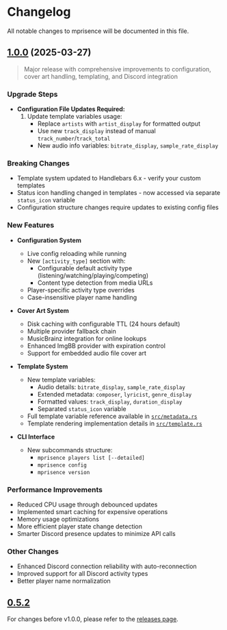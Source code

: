 # Changelog

All notable changes to mprisence will be documented in this file.

## [1.0.0](https://github.com/lazykern/mprisence/compare/v0.5.2...v1.0.0) (2025-03-27)

> Major release with comprehensive improvements to configuration, cover art handling, templating, and Discord integration

### Upgrade Steps
* **Configuration File Updates Required:**
  1. Update template variables usage:
     - Replace `artists` with `artist_display` for formatted output
     - Use new `track_display` instead of manual `track_number`/`track_total`
     - New audio info variables: `bitrate_display`, `sample_rate_display`

### Breaking Changes
* Template system updated to Handlebars 6.x - verify your custom templates
* Status icon handling changed in templates - now accessed via separate `status_icon` variable
* Configuration structure changes require updates to existing config files

### New Features
* **Configuration System**
  - Live config reloading while running
  - New `[activity_type]` section with:
    - Configurable default activity type (listening/watching/playing/competing)
    - Content type detection from media URLs
  - Player-specific activity type overrides
  - Case-insensitive player name handling

* **Cover Art System**
  - Disk caching with configurable TTL (24 hours default)
  - Multiple provider fallback chain
  - MusicBrainz integration for online lookups
  - Enhanced ImgBB provider with expiration control
  - Support for embedded audio file cover art

* **Template System**
  - New template variables:
    - Audio details: `bitrate_display`, `sample_rate_display`
    - Extended metadata: `composer`, `lyricist`, `genre_display`
    - Formatted values: `track_display`, `duration_display`
    - Separated `status_icon` variable
  - Full template variable reference available in [`src/metadata.rs`](./src/metadata.rs)
  - Template rendering implementation details in [`src/template.rs`](./src/template.rs)

* **CLI Interface**
  - New subcommands structure:
    - `mprisence players list [--detailed]`
    - `mprisence config`
    - `mprisence version`

### Performance Improvements
* Reduced CPU usage through debounced updates
* Implemented smart caching for expensive operations
* Memory usage optimizations
* More efficient player state change detection
* Smarter Discord presence updates to minimize API calls

### Other Changes
* Enhanced Discord connection reliability with auto-reconnection
* Improved support for all Discord activity types
* Better player name normalization

## [0.5.2](https://github.com/lazykern/mprisence/compare/v0.5.1...v0.5.2)

For changes before v1.0.0, please refer to the [releases page](https://github.com/lazykern/mprisence/releases).
